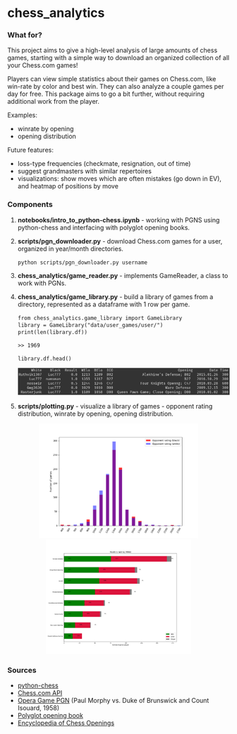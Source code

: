 # chess_analytics
### What for?
This project aims to give a high-level analysis of large amounts of chess games, starting with a simple way to download an organized collection of all your Chess.com games! 

Players can view simple statistics about their games on Chess.com, like win-rate by color and best win. They can also analyze a couple games per day for free. This package aims to go a bit further, without requiring additional work from the player.

Examples:
- winrate by opening 
- opening distribution 

Future features:
- loss-type frequencies (checkmate, resignation, out of time)
- suggest grandmasters with similar repertoires
- visualizations: show moves which are often mistakes (go down in EV), and heatmap of positions by move

### Components

1. **notebooks/intro_to_python-chess.ipynb** -  working with PGNS using python-chess and interfacing with polyglot opening books.

2. **scripts/pgn_downloader.py** - download Chess.com games for a user, organized in year/month directories.
    ```
    python scripts/pgn_downloader.py username
    ```

3. **chess_analytics/game_reader.py** - implements GameReader, a class to work with PGNs.

4. **chess_analytics/game_library.py** - build a library of games from a directory, represented as a dataframe with 1 row per game.
    ```
    from chess_analytics.game_library import GameLibrary
    library = GameLibrary("data/user_games/user/")
    print(len(library.df))
    ```
    ```
    >> 1969
    ```
    ```
    library.df.head()
    ```
    ![Sample of dataframe](data/figures/df_sampled.png)

5. **scripts/plotting.py** - visualize a library of games - opponent rating distribution, winrate by opening, opening distribution.
<p align="center">
    <img src="data/figures/Rating_distribution.png" width="360"/>
    <img src="data/figures/Winrate_by_opening_white.png" width="330"/>
</p>

### Sources

- [python-chess](https://python-chess.readthedocs.io/en/latest/#)
- [Chess.com API](https://www.chess.com/club/chess-com-developer-community)
- [Opera Game PGN](https://www.chessgames.com/perl/chessgame?gid=1233404) (Paul Morphy vs. Duke of Brunswick and Count Isouard, 1958)
- [Polyglot opening book](https://github.com/niklasf/python-chess/raw/master/data/polyglot/performance.bin)
- [Encyclopedia of Chess Openings](https://github.com/seberg/icsbot/blob/master/misc/eco.txt)
